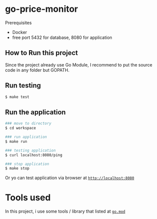 # go-price-monitor

Prerequisites
- Docker
- free port 5432 for database, 8080 for application

## How to Run this project
Since the project already use Go Module, I recommend to put the source code in any folder but GOPATH.

## Run testing
```bash
$ make test
```

## Run the application
```bash
### move to directory
$ cd workspace

### run application
$ make run

### testing application
$ curl localhost:8080/ping

### stop application
$ make stop

```

Or yo can test application via browser at [`http://localhost:8080`](http://localhost:8080)

# Tools used
In this project, i use some tools / library that listed at [`go.mod`](https://github.com/ediprako/price-monitor/blob/master/go.mod) 
